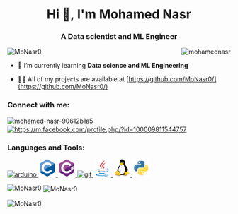 
<h1 align="center">Hi 👋, I'm Mohamed Nasr</h1>
<h3 align="center">A Data scientist and ML Engineer</h3>
 <img src="https://i.giphy.com/media/f6hnhHkks8bk4jwjh3/giphy.webp" align=right alt="mohamednasr" />

<p align="left"> <img src="https://komarev.com/ghpvc/?username=farahseyam01&label=Profile%20views&color=0e75b6&style=flat" alt="MoNasr0" /> </p>


- 🌱 I’m currently learning **Data science and ML Engineering**

- 👨‍💻 All of my projects are available at [https://github.com/MoNasr0/](https://github.com/MoNasr0/)

<h3 align="left">Connect with me:</h3>
<p align="left">
<a href="https://www.linkedin.com/in/mohamed-nasr-90612b1a5" target="blank"><img align="center" src="https://raw.githubusercontent.com/rahuldkjain/github-profile-readme-generator/master/src/images/icons/Social/linked-in-alt.svg" alt="mohamed-nasr-90612b1a5" height="30" width="40" /></a>
<a href="https://m.facebook.com/profile.php/?id=100009811544757" target="blank"><img align="center" src="https://raw.githubusercontent.com/rahuldkjain/github-profile-readme-generator/master/src/images/icons/Social/facebook.svg" alt="https://m.facebook.com/profile.php/?id=100009811544757" height="30" width="40" /></a>
</p>

<h3 align="left">Languages and Tools:</h3>
<p align="left"> <a href="https://www.arduino.cc/" target="_blank" rel="noreferrer"> <img src="https://cdn.worldvectorlogo.com/logos/arduino-1.svg" alt="arduino" width="40" height="40"/> </a> <a href="https://www.cprogramming.com/" target="_blank" rel="noreferrer"> <img src="https://raw.githubusercontent.com/devicons/devicon/master/icons/c/c-original.svg" alt="c" width="40" height="40"/> </a> <a href="https://www.w3schools.com/cs/" target="_blank" rel="noreferrer"> <img src="https://raw.githubusercontent.com/devicons/devicon/master/icons/csharp/csharp-original.svg" alt="csharp" width="40" height="40"/> </a> <a href="https://git-scm.com/" target="_blank" rel="noreferrer"> <img src="https://www.vectorlogo.zone/logos/git-scm/git-scm-icon.svg" alt="git" width="40" height="40"/> </a> <a href="https://www.java.com" target="_blank" rel="noreferrer"> <img src="https://raw.githubusercontent.com/devicons/devicon/master/icons/java/java-original.svg" alt="java" width="40" height="40"/> </a> <a href="https://www.linux.org/" target="_blank" rel="noreferrer"> <img src="https://raw.githubusercontent.com/devicons/devicon/master/icons/linux/linux-original.svg" alt="linux" width="40" height="40"/> </a> <a href="https://www.python.org" target="_blank" rel="noreferrer"> <img src="https://raw.githubusercontent.com/devicons/devicon/master/icons/python/python-original.svg" alt="python" width="40" height="40"/> </a> </p>

<p><img align="left" src="https://github-readme-stats.vercel.app/api/top-langs?username=farahseyam01&show_icons=true&locale=en&layout=compact" alt="MoNasr0" /></p>

<p>&nbsp;<img align="center" src="https://github-readme-stats.vercel.app/api?username=MoNasr0&show_icons=true&locale=en" alt="MoNasr0" /></p>

<p><img align="center" src="https://github-readme-streak-stats.herokuapp.com/?user=MoNasr0&" alt="MoNasr0" /></p>
